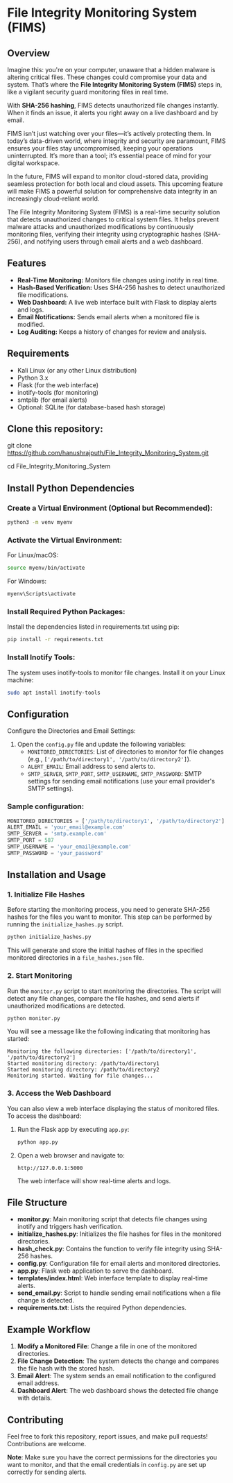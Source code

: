 
# File Integrity Monitoring System (FIMS)

## Overview
Imagine this: you're on your computer, unaware that a hidden malware is altering critical files. These changes could compromise your data and system. That’s where the **File Integrity Monitoring System (FIMS)** steps in, like a vigilant security guard monitoring files in real time.

With **SHA-256 hashing**, FIMS detects unauthorized file changes instantly. When it finds an issue, it alerts you right away on a live dashboard and by email.

FIMS isn’t just watching over your files—it’s actively protecting them. In today’s data-driven world, where integrity and security are paramount, FIMS ensures your files stay uncompromised, keeping your operations uninterrupted. It’s more than a tool; it’s essential peace of mind for your digital workspace.

In the future, FIMS will expand to monitor cloud-stored data, providing seamless protection for both local and cloud assets. This upcoming feature will make FIMS a powerful solution for comprehensive data integrity in an increasingly cloud-reliant world.

The File Integrity Monitoring System (FIMS) is a real-time security solution that detects unauthorized changes to critical system files. 
It helps prevent malware attacks and unauthorized modifications by continuously monitoring files, verifying their integrity using cryptographic 
hashes (SHA-256), and notifying users through email alerts and a web dashboard.

## Features
- **Real-Time Monitoring:** Monitors file changes using inotify in real time.
- **Hash-Based Verification:** Uses SHA-256 hashes to detect unauthorized file modifications.
- **Web Dashboard:** A live web interface built with Flask to display alerts and logs.
- **Email Notifications:** Sends email alerts when a monitored file is modified.
- **Log Auditing:** Keeps a history of changes for review and analysis.

## Requirements
- Kali Linux (or any other Linux distribution)
- Python 3.x
- Flask (for the web interface)
- inotify-tools (for monitoring)
- smtplib (for email alerts)
- Optional: SQLite (for database-based hash storage)

## Clone this repository:

git clone https://github.com/hanushrajputh/File_Integrity_Monitoring_System.git  

cd File_Integrity_Monitoring_System  


## Install Python Dependencies
### Create a Virtual Environment (Optional but Recommended):
```bash
python3 -m venv myenv
```

### Activate the Virtual Environment:
For Linux/macOS:
```bash
source myenv/bin/activate
```
For Windows:
```bash
myenv\Scripts\activate
```

### Install Required Python Packages: 
Install the dependencies listed in requirements.txt using pip:
```bash
pip install -r requirements.txt
```

### Install Inotify Tools: 
The system uses inotify-tools to monitor file changes. Install it on your Linux machine:
```bash
sudo apt install inotify-tools
```

## Configuration
Configure the Directories and Email Settings:
1. Open the `config.py` file and update the following variables:
   - `MONITORED_DIRECTORIES`: List of directories to monitor for file changes (e.g., `['/path/to/directory1', '/path/to/directory2']`).
   - `ALERT_EMAIL`: Email address to send alerts to.
   - `SMTP_SERVER`, `SMTP_PORT`, `SMTP_USERNAME`, `SMTP_PASSWORD`: SMTP settings for sending email notifications (use your email provider's SMTP settings).

### Sample configuration:
```python
MONITORED_DIRECTORIES = ['/path/to/directory1', '/path/to/directory2']
ALERT_EMAIL = 'your_email@example.com'
SMTP_SERVER = 'smtp.example.com'
SMTP_PORT = 587
SMTP_USERNAME = 'your_email@example.com'
SMTP_PASSWORD = 'your_password'
```

## Installation and Usage

### 1. Initialize File Hashes
Before starting the monitoring process, you need to generate SHA-256 hashes for the files you want to monitor. This step can be performed by running the `initialize_hashes.py` script.
```bash
python initialize_hashes.py
```
This will generate and store the initial hashes of files in the specified monitored directories in a `file_hashes.json` file.

### 2. Start Monitoring
Run the `monitor.py` script to start monitoring the directories. The script will detect any file changes, compare the file hashes, and send alerts if unauthorized modifications are detected.
```bash
python monitor.py
```
You will see a message like the following indicating that monitoring has started:
```
Monitoring the following directories: ['/path/to/directory1', '/path/to/directory2']
Started monitoring directory: /path/to/directory1
Started monitoring directory: /path/to/directory2
Monitoring started. Waiting for file changes...
```

### 3. Access the Web Dashboard
You can also view a web interface displaying the status of monitored files. To access the dashboard:

1. Run the Flask app by executing `app.py`:
   ```bash
   python app.py
   ```
2. Open a web browser and navigate to:
   ```
   http://127.0.0.1:5000
   ```
   The web interface will show real-time alerts and logs.

## File Structure
- **monitor.py**: Main monitoring script that detects file changes using inotify and triggers hash verification.
- **initialize_hashes.py**: Initializes the file hashes for files in the monitored directories.
- **hash_check.py**: Contains the function to verify file integrity using SHA-256 hashes.
- **config.py**: Configuration file for email alerts and monitored directories.
- **app.py**: Flask web application to serve the dashboard.
- **templates/index.html**: Web interface template to display real-time alerts.
- **send_email.py**: Script to handle sending email notifications when a file change is detected.
- **requirements.txt**: Lists the required Python dependencies.

## Example Workflow
1. **Modify a Monitored File**: Change a file in one of the monitored directories.
2. **File Change Detection**: The system detects the change and compares the file hash with the stored hash.
3. **Email Alert**: The system sends an email notification to the configured email address.
4. **Dashboard Alert**: The web dashboard shows the detected file change with details.

## Contributing
Feel free to fork this repository, report issues, and make pull requests! Contributions are welcome.

**Note**: Make sure you have the correct permissions for the directories you want to monitor, and that the email credentials in `config.py` are set up correctly for sending alerts.
